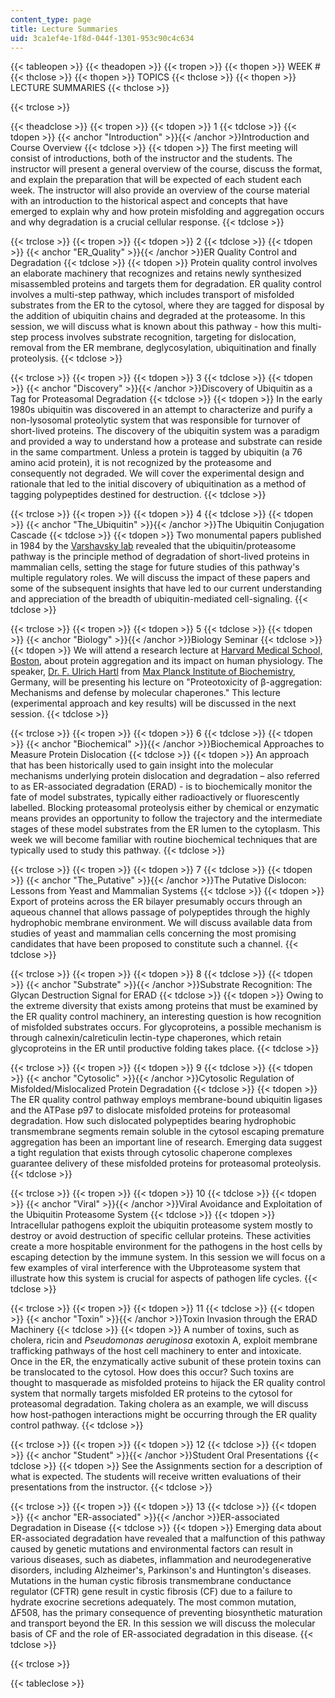 ```yaml
---
content_type: page
title: Lecture Summaries
uid: 3ca1ef4e-1f8d-044f-1301-953c90c4c634
---
```


{{< tableopen >}}
{{< theadopen >}}
{{< tropen >}}
{{< thopen >}}
WEEK #
{{< thclose >}}
{{< thopen >}}
TOPICS
{{< thclose >}}
{{< thopen >}}
LECTURE SUMMARIES
{{< thclose >}}

{{< trclose >}}

{{< theadclose >}}
{{< tropen >}}
{{< tdopen >}}
1
{{< tdclose >}}
{{< tdopen >}}
{{< anchor "Introduction" >}}{{< /anchor >}}Introduction and Course Overview
{{< tdclose >}}
{{< tdopen >}}
The first meeting will consist of introductions, both of the instructor and the students. The instructor will present a general overview of the course, discuss the format, and explain the preparation that will be expected of each student each week. The instructor will also provide an overview of the course material with an introduction to the historical aspect and concepts that have emerged to explain why and how protein misfolding and aggregation occurs and why degradation is a crucial cellular response.
{{< tdclose >}}

{{< trclose >}}
{{< tropen >}}
{{< tdopen >}}
2
{{< tdclose >}}
{{< tdopen >}}
{{< anchor "ER_Quality" >}}{{< /anchor >}}ER Quality Control and Degradation
{{< tdclose >}}
{{< tdopen >}}
Protein quality control involves an elaborate machinery that recognizes and retains newly synthesized misassembled proteins and targets them for degradation. ER quality control involves a multi-step pathway, which includes transport of misfolded substrates from the ER to the cytosol, where they are tagged for disposal by the addition of ubiquitin chains and degraded at the proteasome. In this session, we will discuss what is known about this pathway - how this multi-step process involves substrate recognition, targeting for dislocation, removal from the ER membrane, deglycosylation, ubiquitination and finally proteolysis.
{{< tdclose >}}

{{< trclose >}}
{{< tropen >}}
{{< tdopen >}}
3
{{< tdclose >}}
{{< tdopen >}}
{{< anchor "Discovery" >}}{{< /anchor >}}Discovery of Ubiquitin as a Tag for Proteasomal Degradation
{{< tdclose >}}
{{< tdopen >}}
In the early 1980s ubiquitin was discovered in an attempt to characterize and purify a non-lysosomal proteolytic system that was responsible for turnover of short-lived proteins. The discovery of the ubiquitin system was a paradigm and provided a way to understand how a protease and substrate can reside in the same compartment. Unless a protein is tagged by ubiquitin (a 76 amino acid protein), it is not recognized by the proteasome and consequently not degraded. We will cover the experimental design and rationale that led to the initial discovery of ubiquitination as a method of tagging polypeptides destined for destruction.
{{< tdclose >}}

{{< trclose >}}
{{< tropen >}}
{{< tdopen >}}
4
{{< tdclose >}}
{{< tdopen >}}
{{< anchor "The_Ubiquitin" >}}{{< /anchor >}}The Ubiquitin Conjugation Cascade
{{< tdclose >}}
{{< tdopen >}}
Two monumental papers published in 1984 by the [Varshavsky lab](http://www.bbe.caltech.edu/people/alexander-j-varshavsky) revealed that the ubiquitin/proteasome pathway is the principle method of degradation of short-lived proteins in mammalian cells, setting the stage for future studies of this pathway's multiple regulatory roles. We will discuss the impact of these papers and some of the subsequent insights that have led to our current understanding and appreciation of the breadth of ubiquitin-mediated cell-signaling.
{{< tdclose >}}

{{< trclose >}}
{{< tropen >}}
{{< tdopen >}}
5
{{< tdclose >}}
{{< tdopen >}}
{{< anchor "Biology" >}}{{< /anchor >}}Biology Seminar
{{< tdclose >}}
{{< tdopen >}}
We will attend a research lecture at [Harvard Medical School, Boston](https://hms.harvard.edu/), about protein aggregation and its impact on human physiology. The speaker, [Dr. F. Ulrich Hartl](http://www.biochem.mpg.de/en/rd/hartl/index.html) from [Max Planck Institute of Biochemistry](http://www.biochem.mpg.de/en/index.html), Germany, will be presenting his lecture on "Proteotoxicity of β-aggregation: Mechanisms and defense by molecular chaperones." This lecture (experimental approach and key results) will be discussed in the next session.
{{< tdclose >}}

{{< trclose >}}
{{< tropen >}}
{{< tdopen >}}
6
{{< tdclose >}}
{{< tdopen >}}
{{< anchor "Biochemical" >}}{{< /anchor >}}Biochemical Approaches to Measure Protein Dislocation
{{< tdclose >}}
{{< tdopen >}}
An approach that has been historically used to gain insight into the molecular mechanisms underlying protein dislocation and degradation – also referred to as ER-associated degradation (ERAD) - is to biochemically monitor the fate of model substrates, typically either radioactively or fluorescently labelled. Blocking proteasomal proteolysis either by chemical or enzymatic means provides an opportunity to follow the trajectory and the intermediate stages of these model substrates from the ER lumen to the cytoplasm. This week we will become familiar with routine biochemical techniques that are typically used to study this pathway.
{{< tdclose >}}

{{< trclose >}}
{{< tropen >}}
{{< tdopen >}}
7
{{< tdclose >}}
{{< tdopen >}}
{{< anchor "The_Putative" >}}{{< /anchor >}}The Putative Dislocon: Lessons from Yeast and Mammalian Systems
{{< tdclose >}}
{{< tdopen >}}
Export of proteins across the ER bilayer presumably occurs through an aqueous channel that allows passage of polypeptides through the highly hydrophobic membrane environment. We will discuss available data from studies of yeast and mammalian cells concerning the most promising candidates that have been proposed to constitute such a channel.
{{< tdclose >}}

{{< trclose >}}
{{< tropen >}}
{{< tdopen >}}
8
{{< tdclose >}}
{{< tdopen >}}
{{< anchor "Substrate" >}}{{< /anchor >}}Substrate Recognition: The Glycan Destruction Signal for ERAD
{{< tdclose >}}
{{< tdopen >}}
Owing to the extreme diversity that exists among proteins that must be examined by the ER quality control machinery, an interesting question is how recognition of misfolded substrates occurs. For glycoproteins, a possible mechanism is through calnexin/calreticulin lectin-type chaperones, which retain glycoproteins in the ER until productive folding takes place.
{{< tdclose >}}

{{< trclose >}}
{{< tropen >}}
{{< tdopen >}}
9
{{< tdclose >}}
{{< tdopen >}}
{{< anchor "Cytosolic" >}}{{< /anchor >}}Cytosolic Regulation of Misfolded/Mislocalized Protein Degradation
{{< tdclose >}}
{{< tdopen >}}
The ER quality control pathway employs membrane-bound ubiquitin ligases and the ATPase p97 to dislocate misfolded proteins for proteasomal degradation. How such dislocated polypeptides bearing hydrophobic transmembrane segments remain soluble in the cytosol escaping premature aggregation has been an important line of research. Emerging data suggest a tight regulation that exists through cytosolic chaperone complexes guarantee delivery of these misfolded proteins for proteasomal proteolysis.
{{< tdclose >}}

{{< trclose >}}
{{< tropen >}}
{{< tdopen >}}
10
{{< tdclose >}}
{{< tdopen >}}
{{< anchor "Viral" >}}{{< /anchor >}}Viral Avoidance and Exploitation of the Ubiquitin Proteasome System
{{< tdclose >}}
{{< tdopen >}}
Intracellular pathogens exploit the ubiquitin proteasome system mostly to destroy or avoid destruction of specific cellular proteins. These activities create a more hospitable environment for the pathogens in the host cells by escaping detection by the immune system. In this session we will focus on a few examples of viral interference with the Ubproteasome system that illustrate how this system is crucial for aspects of pathogen life cycles.
{{< tdclose >}}

{{< trclose >}}
{{< tropen >}}
{{< tdopen >}}
11
{{< tdclose >}}
{{< tdopen >}}
{{< anchor "Toxin" >}}{{< /anchor >}}Toxin Invasion through the ERAD Machinery
{{< tdclose >}}
{{< tdopen >}}
A number of toxins, such as cholera, ricin and _Pseudomonas aeruginosa_ exotoxin A, exploit membrane trafficking pathways of the host cell machinery to enter and intoxicate. Once in the ER, the enzymatically active subunit of these protein toxins can be translocated to the cytosol. How does this occur? Such toxins are thought to masquerade as misfolded proteins to hijack the ER quality control system that normally targets misfolded ER proteins to the cytosol for proteasomal degradation. Taking cholera as an example, we will discuss how host-pathogen interactions might be occurring through the ER quality control pathway.
{{< tdclose >}}

{{< trclose >}}
{{< tropen >}}
{{< tdopen >}}
12
{{< tdclose >}}
{{< tdopen >}}
{{< anchor "Student" >}}{{< /anchor >}}Student Oral Presentations
{{< tdclose >}}
{{< tdopen >}}
See the Assignments section for a description of what is expected. The students will receive written evaluations of their presentations from the instructor.
{{< tdclose >}}

{{< trclose >}}
{{< tropen >}}
{{< tdopen >}}
13
{{< tdclose >}}
{{< tdopen >}}
{{< anchor "ER-associated" >}}{{< /anchor >}}ER-associated Degradation in Disease
{{< tdclose >}}
{{< tdopen >}}
Emerging data about ER-associated degradation have revealed that a malfunction of this pathway caused by genetic mutations and environmental factors can result in various diseases, such as diabetes, inflammation and neurodegenerative disorders, including Alzheimer's, Parkinson's and Huntington's diseases. Mutations in the human cystic fibrosis transmembrane conductance regulator (CFTR) gene result in cystic fibrosis (CF) due to a failure to hydrate exocrine secretions adequately. The most common mutation, ΔF508, has the primary consequence of preventing biosynthetic maturation and transport beyond the ER. In this session we will discuss the molecular basis of CF and the role of ER-associated degradation in this disease.
{{< tdclose >}}

{{< trclose >}}

{{< tableclose >}}